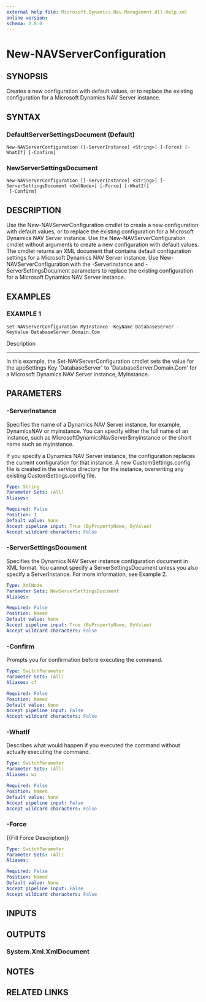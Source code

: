 ```yaml
---
external help file: Microsoft.Dynamics.Nav.Management.dll-Help.xml
online version: 
schema: 2.0.0
---
```


# New-NAVServerConfiguration

## SYNOPSIS
Creates a new configuration with default values, or to replace the existing configuration for a Microsoft Dynamics NAV Server instance.

## SYNTAX

### DefaultServerSettingsDocument (Default)
```
New-NAVServerConfiguration [[-ServerInstance] <String>] [-Force] [-WhatIf] [-Confirm]
```

### NewServerSettingsDocument
```
New-NAVServerConfiguration [[-ServerInstance] <String>] [-ServerSettingsDocument <XmlNode>] [-Force] [-WhatIf]
 [-Confirm]
```

## DESCRIPTION
Use the New-NAVServerConfiguration cmdlet to create a new configuration with default values, or to replace the existing configuration for a Microsoft Dynamics NAV Server instance.
Use the New-NAVServerConfiguration cmdlet without arguments to create a new configuration with default values.
The cmdlet returns an XML document that contains default configuration settings for a Microsoft Dynamics NAV Server instance.
Use New-NAVServerConfiguration with the -ServerInstance and -ServerSettingsDocument parameters to replace the existing configuration for a Microsoft Dynamics NAV Server instance.

## EXAMPLES

### EXAMPLE 1
```
Set-NAVServerConfiguration MyInstance -KeyName DatabaseServer -KeyValue DatabaseServer.Domain.Com
```

Description

-----------

In this example, the Set-NAVServerConfiguration cmdlet sets the value for the appSettings Key 'DatabaseServer' to 'DatabaseServer.Domain.Com' for a Microsoft Dynamics NAV Server instance, MyInstance.

## PARAMETERS

### -ServerInstance
Specifies the name of a Dynamics NAV Server instance, for example, DynamicsNAV or myinstance.
You can specify either the full name of an instance, such as MicrosoftDynamicsNavServer$myinstance or the short name such as myinstance.

If you specify a Dynamics NAV Server instance, the configuration replaces the current configuration for that instance.
A new CustomSettings.config file is created in the service directory for the instance, overwriting any existing CustomSettings.config file.

```yaml
Type: String
Parameter Sets: (All)
Aliases: 

Required: False
Position: 1
Default value: None
Accept pipeline input: True (ByPropertyName, ByValue)
Accept wildcard characters: False
```

### -ServerSettingsDocument
Specifies the Dynamics NAV Server instance configuration document in XML format.
You cannot specify a ServerSettingsDocument unless you also specify a ServerInstance.
For more information, see Example 2.

```yaml
Type: XmlNode
Parameter Sets: NewServerSettingsDocument
Aliases: 

Required: False
Position: Named
Default value: None
Accept pipeline input: True (ByPropertyName, ByValue)
Accept wildcard characters: False
```

### -Confirm
Prompts you for confirmation before executing the command.

```yaml
Type: SwitchParameter
Parameter Sets: (All)
Aliases: cf

Required: False
Position: Named
Default value: None
Accept pipeline input: False
Accept wildcard characters: False
```

### -WhatIf
Describes what would happen if you executed the command without actually executing the command.

```yaml
Type: SwitchParameter
Parameter Sets: (All)
Aliases: wi

Required: False
Position: Named
Default value: None
Accept pipeline input: False
Accept wildcard characters: False
```

### -Force
{{Fill Force Description}}

```yaml
Type: SwitchParameter
Parameter Sets: (All)
Aliases: 

Required: False
Position: Named
Default value: None
Accept pipeline input: False
Accept wildcard characters: False
```

## INPUTS

## OUTPUTS

### System.Xml.XmlDocument

## NOTES
## RELATED LINKS

